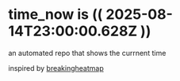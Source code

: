 # time_now is (( 2025-08-14T23:00:00.628Z ))

an automated repo that shows the currnent time

inspired by [breakingheatmap](https://github.com/breakingheatmap/breakingheatmap)